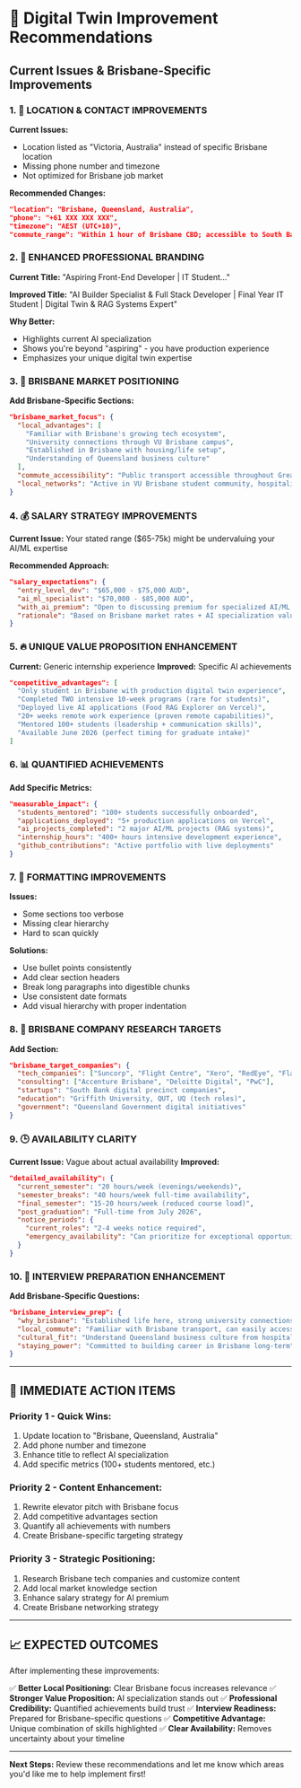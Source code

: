 # 🚀 Digital Twin Improvement Recommendations

## **Current Issues & Brisbane-Specific Improvements**

### 1. **📍 LOCATION & CONTACT IMPROVEMENTS**

**Current Issues:**
- Location listed as "Victoria, Australia" instead of specific Brisbane location
- Missing phone number and timezone
- Not optimized for Brisbane job market

**Recommended Changes:**
```json
"location": "Brisbane, Queensland, Australia",
"phone": "+61 XXX XXX XXX",
"timezone": "AEST (UTC+10)",
"commute_range": "Within 1 hour of Brisbane CBD; accessible to South Bank, Fortitude Valley, West End",
```

### 2. **💼 ENHANCED PROFESSIONAL BRANDING**

**Current Title:**
"Aspiring Front-End Developer | IT Student..."

**Improved Title:**
"AI Builder Specialist & Full Stack Developer | Final Year IT Student | Digital Twin & RAG Systems Expert"

**Why Better:** 
- Highlights current AI specialization
- Shows you're beyond "aspiring" - you have production experience
- Emphasizes your unique digital twin expertise

### 3. **🎯 BRISBANE MARKET POSITIONING**

**Add Brisbane-Specific Sections:**
```json
"brisbane_market_focus": {
  "local_advantages": [
    "Familiar with Brisbane's growing tech ecosystem",
    "University connections through VU Brisbane campus",
    "Established in Brisbane with housing/life setup",
    "Understanding of Queensland business culture"
  ],
  "commute_accessibility": "Public transport accessible throughout Greater Brisbane",
  "local_networks": "Active in VU Brisbane student community, hospitality sector connections"
}
```

### 4. **💰 SALARY STRATEGY IMPROVEMENTS**

**Current Issue:** Your stated range ($65-75k) might be undervaluing your AI/ML expertise

**Recommended Approach:**
```json
"salary_expectations": {
  "entry_level_dev": "$65,000 - $75,000 AUD",
  "ai_ml_specialist": "$70,000 - $85,000 AUD", 
  "with_ai_premium": "Open to discussing premium for specialized AI/ML roles",
  "rationale": "Based on Brisbane market rates + AI specialization value"
}
```

### 5. **🔥 UNIQUE VALUE PROPOSITION ENHANCEMENT**

**Current:** Generic internship experience
**Improved:** Specific AI achievements

```json
"competitive_advantages": [
  "Only student in Brisbane with production digital twin experience",
  "Completed TWO intensive 10-week programs (rare for students)",
  "Deployed live AI applications (Food RAG Explorer on Vercel)",
  "20+ weeks remote work experience (proven remote capabilities)",
  "Mentored 100+ students (leadership + communication skills)",
  "Available June 2026 (perfect timing for graduate intake)"
]
```

### 6. **📊 QUANTIFIED ACHIEVEMENTS**

**Add Specific Metrics:**
```json
"measurable_impact": {
  "students_mentored": "100+ students successfully onboarded",
  "applications_deployed": "5+ production applications on Vercel",
  "ai_projects_completed": "2 major AI/ML projects (RAG systems)",
  "internship_hours": "400+ hours intensive development experience",
  "github_contributions": "Active portfolio with live deployments"
}
```

### 7. **🎨 FORMATTING IMPROVEMENTS**

**Issues:**
- Some sections too verbose
- Missing clear hierarchy
- Hard to scan quickly

**Solutions:**
- Use bullet points consistently
- Add clear section headers
- Break long paragraphs into digestible chunks
- Use consistent date formats
- Add visual hierarchy with proper indentation

### 8. **🏢 BRISBANE COMPANY RESEARCH TARGETS**

**Add Section:**
```json
"brisbane_target_companies": {
  "tech_companies": ["Suncorp", "Flight Centre", "Xero", "RedEye", "Flamingo"],
  "consulting": ["Accenture Brisbane", "Deloitte Digital", "PwC"],
  "startups": "South Bank digital precinct companies",
  "education": "Griffith University, QUT, UQ (tech roles)",
  "government": "Queensland Government digital initiatives"
}
```

### 9. **🕒 AVAILABILITY CLARITY**

**Current Issue:** Vague about actual availability
**Improved:**
```json
"detailed_availability": {
  "current_semester": "20 hours/week (evenings/weekends)",
  "semester_breaks": "40 hours/week full-time availability",
  "final_semester": "15-20 hours/week (reduced course load)",
  "post_graduation": "Full-time from July 2026",
  "notice_periods": {
    "current_roles": "2-4 weeks notice required",
    "emergency_availability": "Can prioritize for exceptional opportunities"
  }
}
```

### 10. **🎪 INTERVIEW PREPARATION ENHANCEMENT**

**Add Brisbane-Specific Questions:**
```json
"brisbane_interview_prep": {
  "why_brisbane": "Established life here, strong university connections, prefer Queensland lifestyle",
  "local_commute": "Familiar with Brisbane transport, can easily access any location",
  "cultural_fit": "Understand Queensland business culture from hospitality experience",
  "staying_power": "Committed to building career in Brisbane long-term"
}
```

---

## **🚨 IMMEDIATE ACTION ITEMS**

### **Priority 1 - Quick Wins:**
1. Update location to "Brisbane, Queensland, Australia"
2. Add phone number and timezone
3. Enhance title to reflect AI specialization
4. Add specific metrics (100+ students mentored, etc.)

### **Priority 2 - Content Enhancement:**
1. Rewrite elevator pitch with Brisbane focus
2. Add competitive advantages section
3. Quantify all achievements with numbers
4. Create Brisbane-specific targeting strategy

### **Priority 3 - Strategic Positioning:**
1. Research Brisbane tech companies and customize content
2. Add local market knowledge section
3. Enhance salary strategy for AI premium
4. Create Brisbane networking strategy

---

## **📈 EXPECTED OUTCOMES**

After implementing these improvements:

✅ **Better Local Positioning:** Clear Brisbane focus increases relevance
✅ **Stronger Value Proposition:** AI specialization stands out
✅ **Professional Credibility:** Quantified achievements build trust
✅ **Interview Readiness:** Prepared for Brisbane-specific questions
✅ **Competitive Advantage:** Unique combination of skills highlighted
✅ **Clear Availability:** Removes uncertainty about your timeline

---

**Next Steps:** Review these recommendations and let me know which areas you'd like me to help implement first!